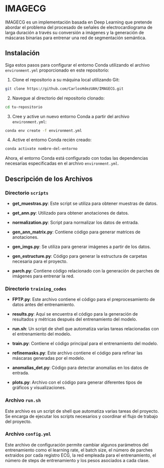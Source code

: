 # IMAGECG

IMAGECG es un implementación basada en Deep Learning que pretende abordar el problema del procesado de señales de electrocardiograma de larga duración a través su conversión a imágenes y la generación de máscaras binarias para entrenar una red de segmentación semántica.

## Instalación

Siga estos pasos para configurar el entorno Conda utilizando el archivo `environment.yml` proporcionado en este repositorio:

1. Clone el repositorio a su máquina local utilizando Git:

```bash
git clone https://github.com/CarlosHdezUAH/IMAGECG.git
```

2. Navegue al directorio del repositorio clonado:

```bash
cd tu-repositorio
```

3. Cree y active un nuevo entorno Conda a partir del archivo `environment.yml`:

```bash
conda env create -f environment.yml
```

4. Active el entorno Conda recién creado:

```bash
conda activate nombre-del-entorno
```

Ahora, el entorno Conda está configurado con todas las dependencias necesarias especificadas en el archivo `environment.yml`.

## Descripción de los Archivos


### Directorio `scripts`

- **get_muestras.py**: Este script se utiliza para obtener muestras de datos.

- **get_ann.py**: Utilizado para obtener anotaciones de datos.

- **normalization.py**: Script para normalizar los datos de entrada.

- **gen_ann_matrix.py**: Contiene código para generar matrices de anotaciones.

- **gen_imgs.py**: Se utiliza para generar imágenes a partir de los datos.

- **gen_estructure.py**: Código para generar la estructura de carpetas necesaria para el proyecto.

- **parch.py**: Contiene código relacionado con la generación de parches de imágenes para entrenar la red.


### Directorio `training_codes`

- **FPTP.py**: Este archivo contiene el código para el preprocesamiento de datos antes del entrenamiento.

- **results.py**: Aquí se encuentra el código para la generación de resultados y métricas después del entrenamiento del modelo.

- **run.sh**: Un script de shell que automatiza varias tareas relacionadas con el entrenamiento del modelo.

- **train.py**: Contiene el código principal para el entrenamiento del modelo.

- **refinemasks.py**: Este archivo contiene el código para refinar las máscaras generadas por el modelo.

- **anomalias_det.py**: Código para detectar anomalías en los datos de entrada.

- **plots.py**: Archivo con el código para generar diferentes tipos de gráficos y visualizaciones.

### Archivo `run.sh`

Este archivo es un script de shell que automatiza varias tareas del proyecto. Se encarga de ejecutar los scripts necesarios y coordinar el flujo de trabajo del proyecto.

### Archivo `config.yml`

Este archivo de configuración permite cambiar algunos parámetros del entrenamiento como el learning rate, el batch size, el número de parches extraidos por cada registro ECG, la red empleada para el entrenamiento, el número de steps de entrenamiento y los pesos asociados a cada clase.


